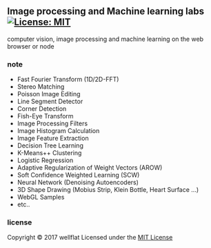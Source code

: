 ## Image processing and Machine learning labs &ensp; [![License: MIT](https://img.shields.io/badge/License-MIT-blue.svg?style=flat-square)](https://opensource.org/licenses/MIT)

computer vision, image processing and machine learning on the web browser or node

### note

* Fast Fourier Transform (1D/2D-FFT)
* Stereo Matching
* Poisson Image Editing
* Line Segment Detector
* Corner Detection
* Fish-Eye Transform
* Image Processing Filters
* Image Histogram Calculation
* Image Feature Extraction
* Decision Tree Learning
* K-Means++ Clustering
* Logistic Regression
* Adaptive Regularization of Weight Vectors (AROW)
* Soft Confidence Weighted Learning (SCW)
* Neural Network (Denoising Autoencoders)
* 3D Shape Drawing (Mobius Strip, Klein Bottle, Heart Surface ...)
* WebGL Samples
* etc..

### license

Copyright &copy; 2017 wellflat Licensed under the [MIT License][MIT]

[MIT]: http://www.opensource.org/licenses/mit-license.php

